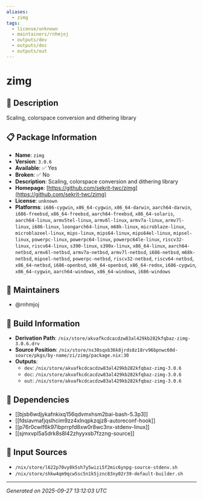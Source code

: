 ```yaml
---
aliases:
  - zimg
tags:
  - license/unknown
  - maintainers/rnhmjoj
  - outputs/dev
  - outputs/doc
  - outputs/out
---
```


# zimg

## 📝 Description

Scaling, colorspace conversion and dithering library

## 📋 Package Information

- **Name**: `zimg`
- **Version**: `3.0.6`
- **Available**: ✅ Yes
- **Broken**: ✅ No
- **Description**: Scaling, colorspace conversion and dithering library
- **Homepage**: [https://github.com/sekrit-twc/zimg](https://github.com/sekrit-twc/zimg)
- **License**: `unknown`
- **Platforms**: `i686-cygwin`, `x86_64-cygwin`, `x86_64-darwin`, `aarch64-darwin`, `i686-freebsd`, `x86_64-freebsd`, `aarch64-freebsd`, `x86_64-solaris`, `aarch64-linux`, `armv5tel-linux`, `armv6l-linux`, `armv7a-linux`, `armv7l-linux`, `i686-linux`, `loongarch64-linux`, `m68k-linux`, `microblaze-linux`, `microblazeel-linux`, `mips-linux`, `mips64-linux`, `mips64el-linux`, `mipsel-linux`, `powerpc-linux`, `powerpc64-linux`, `powerpc64le-linux`, `riscv32-linux`, `riscv64-linux`, `s390-linux`, `s390x-linux`, `x86_64-linux`, `aarch64-netbsd`, `armv6l-netbsd`, `armv7a-netbsd`, `armv7l-netbsd`, `i686-netbsd`, `m68k-netbsd`, `mipsel-netbsd`, `powerpc-netbsd`, `riscv32-netbsd`, `riscv64-netbsd`, `x86_64-netbsd`, `i686-openbsd`, `x86_64-openbsd`, `x86_64-redox`, `i686-cygwin`, `x86_64-cygwin`, `aarch64-windows`, `x86_64-windows`, `i686-windows`
## 👥 Maintainers

- @rnhmjoj


## 🔧 Build Information

- **Derivation Path**: `/nix/store/akvafkcdcacdzw83al429kb282kfqbaz-zimg-3.0.6.drv`
- **Source Position**: `/nix/store/ns30sqxb36k8jrds8z18rv96bpnwc60d-source/pkgs/by-name/zi/zimg/package.nix:30`
- **Outputs**:
  - `dev`:  `/nix/store/akvafkcdcacdzw83al429kb282kfqbaz-zimg-3.0.6`
  - `doc`:  `/nix/store/akvafkcdcacdzw83al429kb282kfqbaz-zimg-3.0.6`
  - `out`:  `/nix/store/akvafkcdcacdzw83al429kb282kfqbaz-zimg-3.0.6`

## 🔗 Dependencies

- [[bjsb6wdjykafnkixq156qdvmxhsm2bai-bash-5.3p3]]
- [[fdsiavmafjqslhcim9zz4xlnqpkzqjz8-autoreconf-hook]]
- [[p76r0cwlf6k97ibprrpfd8xw0r8wc3nx-stdenv-linux]]
- [[sjmxvpl5a5drk8s8l42zhyyxsb7fzzng-source]]

## 📁 Input Sources

- `/nix/store/l622p70vy8k5sh7y5wizi5f2mic6ynpg-source-stdenv.sh`
- `/nix/store/shkw4qm9qcw5sc5n1k5jznc83ny02r39-default-builder.sh`

---
*Generated on 2025-09-27 13:12:03 UTC*
